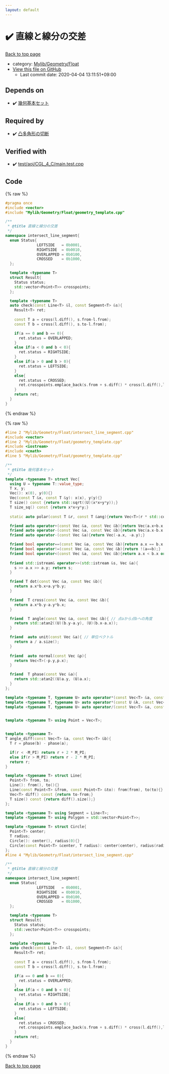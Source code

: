 ```yaml
---
layout: default
---
```


<!-- mathjax config similar to math.stackexchange -->
<script type="text/javascript" async
  src="https://cdnjs.cloudflare.com/ajax/libs/mathjax/2.7.5/MathJax.js?config=TeX-MML-AM_CHTML">
</script>
<script type="text/x-mathjax-config">
  MathJax.Hub.Config({
    TeX: { equationNumbers: { autoNumber: "AMS" }},
    tex2jax: {
      inlineMath: [ ['$','$'] ],
      processEscapes: true
    },
    "HTML-CSS": { matchFontHeight: false },
    displayAlign: "left",
    displayIndent: "2em"
  });
</script>

<script type="text/javascript" src="https://cdnjs.cloudflare.com/ajax/libs/jquery/3.4.1/jquery.min.js"></script>
<script src="https://cdn.jsdelivr.net/npm/jquery-balloon-js@1.1.2/jquery.balloon.min.js" integrity="sha256-ZEYs9VrgAeNuPvs15E39OsyOJaIkXEEt10fzxJ20+2I=" crossorigin="anonymous"></script>
<script type="text/javascript" src="../../../../assets/js/copy-button.js"></script>
<link rel="stylesheet" href="../../../../assets/css/copy-button.css" />


# :heavy_check_mark: 直線と線分の交差

<a href="../../../../index.html">Back to top page</a>

* category: <a href="../../../../index.html#090220fbd726178f7b9d402d3ae3f683">Mylib/Geometry/Float</a>
* <a href="{{ site.github.repository_url }}/blob/master/Mylib/Geometry/Float/intersect_line_segment.cpp">View this file on GitHub</a>
    - Last commit date: 2020-04-04 13:11:51+09:00




## Depends on

* :heavy_check_mark: <a href="geometry_template.cpp.html">幾何基本セット</a>


## Required by

* :heavy_check_mark: <a href="convex_cut.cpp.html">凸多角形の切断</a>


## Verified with

* :heavy_check_mark: <a href="../../../../verify/test/aoj/CGL_4_C/main.test.cpp.html">test/aoj/CGL_4_C/main.test.cpp</a>


## Code

<a id="unbundled"></a>
{% raw %}
```cpp
#pragma once
#include <vector>
#include "Mylib/Geometry/Float/geometry_template.cpp"

/**
 * @title 直線と線分の交差
 */
namespace intersect_line_segment{
  enum Status{
              LEFTSIDE   = 0b0001,
              RIGHTSIDE  = 0b0010,
              OVERLAPPED = 0b0100,
              CROSSED    = 0b1000,
  };

  template <typename T>
  struct Result{
    Status status;
    std::vector<Point<T>> crosspoints;
  };

  template <typename T>
  auto check(const Line<T> &l, const Segment<T> &s){
    Result<T> ret;
    
    const T a = cross(l.diff(), s.from-l.from);
    const T b = cross(l.diff(), s.to-l.from);

    if(a == 0 and b == 0){
      ret.status = OVERLAPPED;
    }
    else if(a < 0 and b < 0){
      ret.status = RIGHTSIDE;
    }
    else if(a > 0 and b > 0){
      ret.status = LEFTSIDE;
    }
    else{
      ret.status = CROSSED;
      ret.crosspoints.emplace_back(s.from + s.diff() * cross(l.diff(),l.from-s.from) / cross(l.diff(),s.diff()));
    }
    return ret;
  }
}

```
{% endraw %}

<a id="bundled"></a>
{% raw %}
```cpp
#line 2 "Mylib/Geometry/Float/intersect_line_segment.cpp"
#include <vector>
#line 2 "Mylib/Geometry/Float/geometry_template.cpp"
#include <iostream>
#include <cmath>
#line 5 "Mylib/Geometry/Float/geometry_template.cpp"

/**
 * @title 幾何基本セット
 */
template <typename T> struct Vec{
  using U = typename T::value_type;
  T x, y;
  Vec(): x(0), y(0){}
  Vec(const T &x, const T &y): x(x), y(y){}
  T size() const {return std::sqrt((U)(x*x+y*y));}
  T size_sq() const {return x*x+y*y;}
  
  static auto polar(const T &r, const T &ang){return Vec<T>(r * std::cos((U)ang), r * std::sin((U)ang));}

  friend auto operator+(const Vec &a, const Vec &b){return Vec(a.x+b.x, a.y+b.y);}
  friend auto operator-(const Vec &a, const Vec &b){return Vec(a.x-b.x, a.y-b.y);}
  friend auto operator-(const Vec &a){return Vec(-a.x, -a.y);}

  friend bool operator==(const Vec &a, const Vec &b){return a.x == b.x and a.y == b.y;}
  friend bool operator!=(const Vec &a, const Vec &b){return !(a==b);}
  friend bool operator<(const Vec &a, const Vec &b){return a.x < b.x or (a.x == b.x and a.y < b.y);}
  
  friend std::istream& operator>>(std::istream &s, Vec &a){
    s >> a.x >> a.y; return s;
  }

  friend T dot(const Vec &a, const Vec &b){
    return a.x*b.x+a.y*b.y;
  }

  friend  T cross(const Vec &a, const Vec &b){
    return a.x*b.y-a.y*b.x;
  }

  friend  T angle(const Vec &a, const Vec &b){ // 点aから点bへの角度
    return std::atan2((U)(b.y-a.y), (U)(b.x-a.x));
  }

  friend  auto unit(const Vec &a){ // 単位ベクトル
    return a / a.size();
  }
  
  friend  auto normal(const Vec &p){
    return Vec<T>(-p.y,p.x);
  }

  friend  T phase(const Vec &a){
    return std::atan2((U)a.y, (U)a.x);
  }
};

template <typename T, typename U> auto operator*(const Vec<T> &a, const U &k){return Vec<T>(a.x*k, a.y*k);}
template <typename T, typename U> auto operator*(const U &k, const Vec<T> &a){return Vec<T>(a.x*k, a.y*k);}
template <typename T, typename U> auto operator/(const Vec<T> &a, const U &k){return Vec<T>(a.x/k, a.y/k);}


template <typename T> using Point = Vec<T>;


template <typename T>
T angle_diff(const Vec<T> &a, const Vec<T> &b){
  T r = phase(b) - phase(a);

  if(r < -M_PI) return r + 2 * M_PI;
  else if(r > M_PI) return r - 2 * M_PI;
  return r;
}

template <typename T> struct Line{
  Point<T> from, to;
  Line(): from(), to(){}
  Line(const Point<T> &from, const Point<T> &to): from(from), to(to){}
  Vec<T> diff() const {return to-from;}
  T size() const {return diff().size();}
};

template <typename T> using Segment = Line<T>;
template <typename T> using Polygon = std::vector<Point<T>>;

template <typename T> struct Circle{
  Point<T> center;
  T radius;
  Circle(): center(), radius(0){}
  Circle(const Point<T> &center, T radius): center(center), radius(radius){}
};
#line 4 "Mylib/Geometry/Float/intersect_line_segment.cpp"

/**
 * @title 直線と線分の交差
 */
namespace intersect_line_segment{
  enum Status{
              LEFTSIDE   = 0b0001,
              RIGHTSIDE  = 0b0010,
              OVERLAPPED = 0b0100,
              CROSSED    = 0b1000,
  };

  template <typename T>
  struct Result{
    Status status;
    std::vector<Point<T>> crosspoints;
  };

  template <typename T>
  auto check(const Line<T> &l, const Segment<T> &s){
    Result<T> ret;
    
    const T a = cross(l.diff(), s.from-l.from);
    const T b = cross(l.diff(), s.to-l.from);

    if(a == 0 and b == 0){
      ret.status = OVERLAPPED;
    }
    else if(a < 0 and b < 0){
      ret.status = RIGHTSIDE;
    }
    else if(a > 0 and b > 0){
      ret.status = LEFTSIDE;
    }
    else{
      ret.status = CROSSED;
      ret.crosspoints.emplace_back(s.from + s.diff() * cross(l.diff(),l.from-s.from) / cross(l.diff(),s.diff()));
    }
    return ret;
  }
}

```
{% endraw %}

<a href="../../../../index.html">Back to top page</a>

